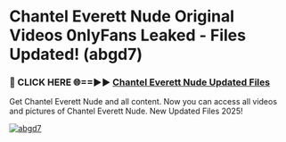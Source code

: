# Chantel Everett Nude Original Videos 0nlyFans Leaked - Files Updated! (abgd7)

<h3>🔴 CLICK HERE 🌐==►► <a href="https://tinyurl.com/yrmya6cz" rel="nofollow">Chantel Everett Nude Updated Files</a></h3>

Get Chantel Everett Nude and all content. Now you can access all videos and pictures of Chantel Everett Nude. New Updated Files 2025!

[![abgd7](https://i.imgur.com/FMdXYCs.gif)](https://tinyurl.com/yrmya6cz)
